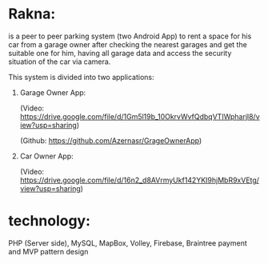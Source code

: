 # Rakna:
is a peer to peer parking system (two Android App) to rent a space
for his car from a garage owner after checking the nearest garages
and get the suitable one for him, having all garage data and access
the security situation of the car via camera.

This system is divided into two applications:

  1. Garage Owner App:
  
        (Video: https://drive.google.com/file/d/1Gm5l19b_10OkrvWvfQdbqVTIWpharjl8/view?usp=sharing) 
        
        (Github: https://github.com/Azernasr/GrageOwnerApp)
      
  2. Car Owner App: 
  
        (Video: https://drive.google.com/file/d/16n2_d8AVrmyUkf142YKI9hjMbR9xVEtg/view?usp=sharing)

# technology:
  PHP (Server side), MySQL, MapBox, Volley, Firebase, Braintree payment and MVP pattern design
